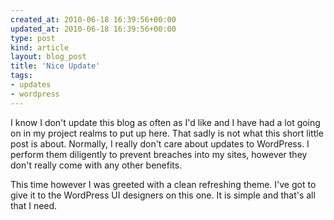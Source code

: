 ```yaml
---
created_at: 2010-06-18 16:39:56+00:00
updated_at: 2010-06-18 16:39:56+00:00
type: post
kind: article
layout: blog_post
title: 'Nice Update'
tags:
- updates
- wordpress
---
```


I know I don't update this blog as often as I'd like and I have had a lot going
on in my project realms to put up here. That sadly is not what this short
little post is about. Normally, I really don't care about updates to WordPress.
I perform them diligently to prevent breaches into my sites, however they don't
really come with any other benefits.

This time however I was greeted with a clean refreshing theme. I've got to give
it to the WordPress UI designers on this one. It is simple and that's all that
I need.


